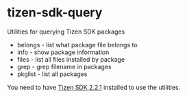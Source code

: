 tizen-sdk-query
===============

Utilities for querying Tizen SDK packages
- belongs - list what package file belongs to
- info    - show package information
- files   - list all files installed by package
- grep    - grep filename in packages
- pkglist - list all packages

You need to have [Tizen SDK 2.2.1](https://developer.tizen.org/downloads/tizen-sdk) installed to use the utilities.
